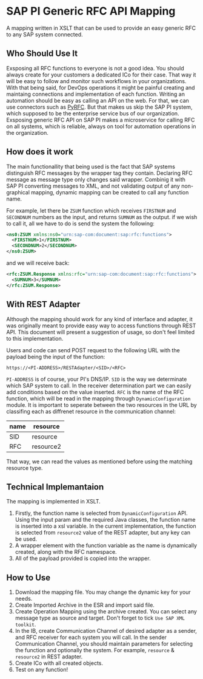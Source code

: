 # SAP PI Generic RFC API Mapping
A mapping written in XSLT that can be used to provide an easy generic RFC to any SAP system connected.

## Who Should Use It
Exsposing all RFC functions to everyone is not a good idea. You should always create for your customers a dedicated ICo for their case. That way it will be easy to follow and monitor such workflows in your organizations.
With that being said, for DevOps operations it might be painful creating and maintaing connections and implementation of each function. Writing an automation should be easy as calling an API on the web. For that, we can use connectors such as [PyRFC](https://github.com/SAP/PyRFC). But that makes us skip the SAP PI system, which supposed to be the enterprise service bus of our organization. Exsposing generic RFC API on SAP PI makes a microservice for calling RFC on all systems, which is reliable, always on tool for automation operations in the organization.

## How does it work
The main functionallity that being used is the fact that SAP systems distinguish RFC messages by the wrapper tag they contain. Declaring RFC message as message type only changes said wrapper. Combinig it with SAP PI converting messages to XML, and not validating output of any non-graphical mapping, dynamic mapping can be created to call any function name.

For example, let there be `ZSUM` function which receives `FIRSTNUM` and `SECONDNUM` numbers as the input, and returns `SUMNUM` as the output. if we wish to call it, all we have to do is send the system the following:
```XML
<ns0:ZSUM xmlns:ns0="urn:sap-com:document:sap:rfc:functions">
  <FIRSTNUM>1</FIRSTNUM>
  <SECONDNUM>2</SECONDNUM>
</ns0:ZSUM>
```

and we will receive back:
```XML
<rfc:ZSUM.Response xmlns:rfc="urn:sap-com:document:sap:rfc:functions">
  <SUMNUM>3</SUMNUM>
</rfc:ZSUM.Response>
```

## With REST Adapter
Although the mapping should work for any kind of interface and adapter, it was originally meant to provide easy way to access functions through REST API. This document will present a suggestion of usage, so don't feel limited to this implementation.

Users and code can send POST request to the following URL with the payload being the input of the function:

`https://<PI-ADDRESS>/RESTAdapter/<SID>/<RFC>`

`PI-ADDRESS` is of course, your PI's DNS/IP. `SID` is the way we determinate which SAP system to call. In the receiver determination part we can easily add conditions based on the value inserted. `RFC` is the name of the RFC function, which will be read in the mapping through `DynamicConfiguration` module.
It is important to seperate between the two resources in the URL by classifing each as diffrenet resource in the communication channel:

name | resource
---- | --------
SID | resource
RFC | resource2

That way, we can read the values as mentioned before using the matching resource type.

## Technical Implemantaion
The mapping is implemented in XSLT.
1. Firstly, the function name is selected from `DynamicConfiguration` API. Using the input param and the required Java classes, the function name is inserted into a xsl variable. In the current implementation, the function is selected from `resource2` value of the REST adapter, but any key can be used.
2. A wrapper element with the function variable as the name is dynamically created, along with the RFC namespace.
3. All of the payload provided is copied into the wrapper.

## How to Use
1. Download the mapping file. You may change the dynamic key for your needs.
2. Create Imported Archive in the ESR and import said file.
3. Create Operation Mapping using the archive created. You can select any message type as source and target. Don't forget to tick `Use SAP XML toolkit`.
4. In the IB, create Communication Channel of desired adapter as a sender, and RFC receiver for each system you will call. In the sender Communication Channel, you should maintain parameters for selecting the function and optionally the system. For example, `resource` & `resource2` in REST adapter.
5. Create ICo with all created objects.
6. Test on any function!

